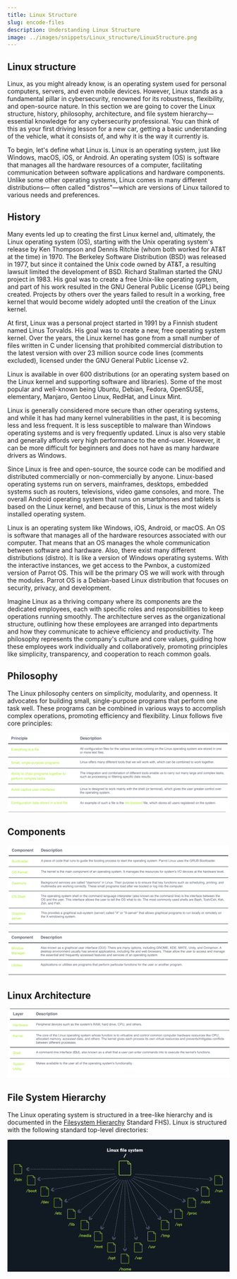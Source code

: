 ```yaml
---
title: Linux Structure 
slug: encode-files
description: Understanding Linux Structure
image: ../images/snippets/Linux_structure/LinuxStructure.png
---
```


## Linux structure

Linux, as you might already know, is an operating system used for personal computers, servers, and even mobile devices. However, Linux stands as a fundamental pillar in cybersecurity, renowned for its robustness, flexibility, and open-source nature. In this section we are going to cover the Linux structure, history, philosophy, architecture, and file system hierarchy— essential knowledge for any cybersecurity professional. You can think of this as your first driving lesson for a new car, getting a basic understanding of the vehicle, what it consists of, and why it is the way it currently is. 

To begin, let's define what Linux is. Linux is an operating system, just like Windows, macOS, iOS, or Android. An operating system (OS) is software that manages all the hardware resources of a computer, facilitating communication between software applications and hardware components. Unlike some other operating systems, Linux comes in many different distributions—
often called "distros"—which are versions of Linux tailored to various needs and preferences.

## History

Many events led up to creating the first Linux kernel and, ultimately, the Linux operating system (OS), starting with the Unix operating system's release by Ken Thompson and Dennis Ritchie (whom both worked for AT&T at the time) in 1970. The Berkeley Software Distribution (BSD) was released in 1977, but since it contained the Unix code owned by AT&T, a resulting lawsuit limited the development of BSD. Richard Stallman started the GNU project in 1983. His goal was to create a free Unix-like operating system, and part of his work resulted in the GNU General Public License (GPL) being created. Projects by others over the years failed to result in a working, free kernel that would become widely adopted until the creation of the Linux kernel.

At first, Linux was a personal project started in 1991 by a Finnish student named Linus Torvalds. His goal was to create a new, free operating system kernel. Over the years, the Linux kernel has gone from a small number of files written in C under licensing that prohibited commercial distribution to the latest version with over 23 million source code lines (comments excluded), licensed under the GNU General Public License v2.

Linux is available in over 600 distributions (or an operating system based on the Linux kernel and supporting software and libraries). Some of the most popular and well-known being Ubuntu, Debian, Fedora, OpenSUSE, elementary, Manjaro, Gentoo Linux, RedHat, and Linux Mint.

Linux is generally considered more secure than other operating systems, and while it has had many kernel vulnerabilities in the past, it is becoming less and less frequent. It is less susceptible to malware than Windows operating systems and is very frequently updated. Linux is also very stable and generally affords very high performance to the end-user. However, it can be more difficult for beginners and does not have as many hardware drivers as Windows.

Since Linux is free and open-source, the source code can be modified and distributed commercially or non-commercially by anyone. Linux-based operating systems run on servers, mainframes, desktops, embedded systems such as routers, televisions, video game consoles, and more. The overall Android operating system that runs on smartphones and tablets is based on the Linux kernel, and because of this, Linux is the most widely installed operating system.

Linux is an operating system like Windows, iOS, Android, or macOS. An OS is software that manages all of the hardware resources associated with our computer. That means that an OS manages the whole communication between software and hardware. Also, there exist many different distributions (distro). It is like a version of Windows operating systems. With the interactive instances, we get access to the Pwnbox, a customized version of Parrot OS. This will be the primary OS we will work with through the modules. Parrot OS is a Debian-based Linux distribution that focuses on security, privacy, and development.

Imagine Linux as a thriving company where its components are the dedicated employees, each with specific roles and responsibilities to keep operations running smoothly. The architecture serves as the organizational structure, outlining how these employees are arranged into departments and how they communicate to achieve efficiency and productivity. The philosophy represents the company's culture and core values, guiding how these employees work individually and collaboratively, promoting principles like simplicity, transparency, and cooperation to reach common goals.

## Philosophy

The Linux philosophy centers on simplicity, modularity, and openness. It advocates for building small, single-purpose programs that perform one task well. These programs can be combined in various ways to accomplish complex operations, promoting efficiency and flexibility. Linux follows five core principles:

![image.png](../images/snippets/Linux_structure/image.png)

## Components

![image.png](../images/snippets/Linux_structure/image_1.png)

![image.png](../images/snippets/Linux_structure/image_2.png)

## Linux Architecture

![image.png](../images/snippets/Linux_structure/image_3.png)

## File System Hierarchy

The Linux operating system is structured in a tree-like hierarchy and is documented in the [Filesystem Hierarchy](https://www.pathname.com/fhs/) Standard FHS). Linux is structured with the following standard top-level directories:

![image.png](../images/snippets/Linux_structure/image_4.png)